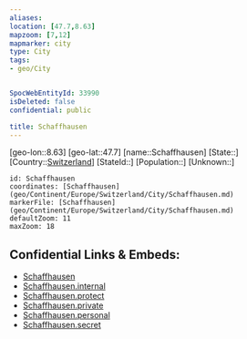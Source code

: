 ```yaml
---
aliases: 
location: [47.7,8.63]
mapzoom: [7,12] 
mapmarker: city 
type: City
tags:
- geo/City


SpocWebEntityId: 33990
isDeleted: false
confidential: public

title: Schaffhausen
---
```

[geo-lon::8.63]
[geo-lat::47.7]
[name::Schaffhausen]
[State::]
[Country::[Switzerland](geo/Continent/Europe/Switzerland.md)]
[StateId::]
[Population::]
[Unknown::]


```leaflet
id: Schaffhausen
coordinates: [Schaffhausen](geo/Continent/Europe/Switzerland/City/Schaffhausen.md)
markerFile: [Schaffhausen](geo/Continent/Europe/Switzerland/City/Schaffhausen.md)
defaultZoom: 11 
maxZoom: 18
```


## Confidential Links & Embeds: 
- [Schaffhausen](../../../../../../_public/geo/Continent/Europe/Switzerland/City/Schaffhausen.md) 
- [Schaffhausen.internal](../../../../../../_internal/geo/Continent/Europe/Switzerland/City/Schaffhausen.internal.md) 
- [Schaffhausen.protect](../../../../../../_protect/geo/Continent/Europe/Switzerland/City/Schaffhausen.protect.md) 
- [Schaffhausen.private](../../../../../../_private/geo/Continent/Europe/Switzerland/City/Schaffhausen.private.md) 
- [Schaffhausen.personal](../../../../../../_personal/geo/Continent/Europe/Switzerland/City/Schaffhausen.personal.md) 
- [Schaffhausen.secret](../../../../../../_secret/geo/Continent/Europe/Switzerland/City/Schaffhausen.secret.md) 
